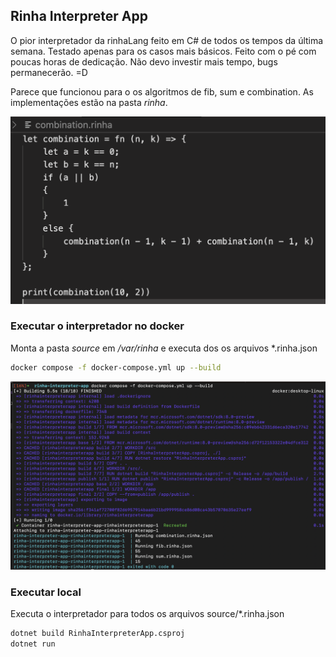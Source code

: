 
## Rinha Interpreter App

O pior interpretador da rinhaLang feito em C# de todos os tempos da última semana. Testado apenas para os casos mais básicos. Feito com o pé com poucas horas de dedicação. Não devo investir mais tempo, bugs permanecerão. =D

Parece que funcionou para o os algoritmos de fib, sum e combination. As implementações estão na pasta *rinha*.

![Alt text](images/combination.png)

### Executar o interpretador no docker

Monta a pasta *source* em */var/rinha* e executa dos os arquivos *.rinha.json

```bash
docker compose -f docker-compose.yml up --build
```

![Alt text](images/docker-run.png)

### Executar local

Executa o interpretador para todos os arquivos source/*.rinha.json

```bash
dotnet build RinhaInterpreterApp.csproj      
dotnet run
```

